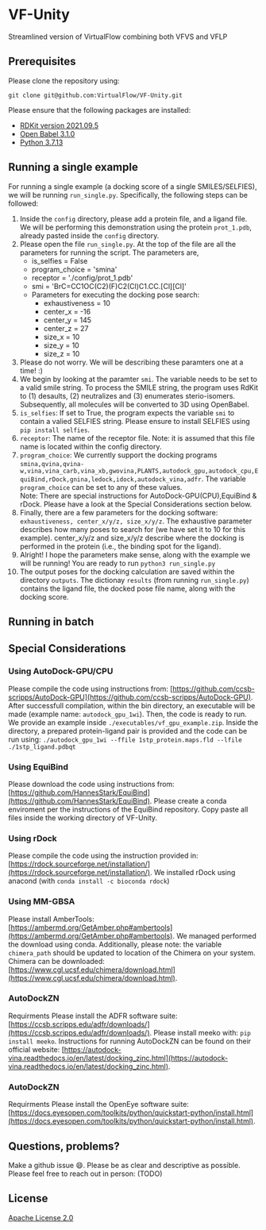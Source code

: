 # VF-Unity
Streamlined version of VirtualFlow combining both VFVS and VFLP


## Prerequisites
Please clone the repository using: 
```
git clone git@github.com:VirtualFlow/VF-Unity.git
```
Please ensure that the following packages are installed: 
- [RDKit version 2021.09.5](https://www.rdkit.org/docs/Install.html)
- [Open Babel 3.1.0](https://openbabel.org/docs/dev/Installation/install.html)
- [Python 3.7.13](https://www.python.org/downloads/)



## Running a single example
For running a single example (a docking score of a single SMILES/SELFIES), we will be running `run_single.py`. Specifically, the following steps can be followed: 
1. Inside the `config` directory, please add a protein file, and a ligand file. We will be performing this demonstration using the protein `prot_1.pdb`, already pasted inside the `config` directory.
2. Please open the file `run_single.py`. At the top of the file are all the parameters for running the script. The parameters are, 
   - is_selfies     = False 
   - program_choice = 'smina' 
   - receptor       = './config/prot_1.pdb'
   - smi            = 'BrC=CC1OC(C2)(F)C2(Cl)C1.CC.[Cl][Cl]'
   - Parameters for executing the docking pose search: 
     - exhaustiveness = 10
     - center_x       = -16  
     - center_y       = 145  
     - center_z       = 27   
     - size_x         = 10  
     - size_y         = 10   
     - size_z         = 10   
3. Please do not worry. We will be describing these paramters one at a time! :)
4. We begin by looking at the paramter `smi`. The variable needs to be set to a valid smile string. To process the SMILE string, the program uses RdKit to (1) desaults, (2) neutralizes and (3) enumerates sterio-isomers. Subsequently, all molecules will be converted to 3D using OpenBabel. 
5. `is_selfies`: If set to True, the program expects the variable `smi` to contain a valied SELFIES string. Please ensure to install SELFIES using `pip install selfies`. 
6. `receptor`: The name of the receptor file. Note: it is assumed that this file name is located within the config directory. 
7. `program_choice`: We currently support the docking programs `smina,qvina,qvina-w,vina,vina_carb,vina_xb,gwovina,PLANTS,autodock_gpu,autodock_cpu,EquiBind,rDock,gnina,ledock,idock,autodock_vina,adfr`. The variable `program_choice` can be set to any of these values. <br />Note: There are special instructions for AutoDock-GPU(CPU),EquiBind & rDock. Please have a look at the Special Considerations section below. 
8. Finally, there are a few parameters for the docking software: `exhaustiveness, center_x/y/z, size_x/y/z`. The exhaustive parameter describes how many poses to search for (we have set it to 10 for this example). center_x/y/z and size_x/y/z describe where the docking is performed in the protein (i.e., the binding spot for the ligand).
9. Alright! I hope the parameters make sense, along with the example we will be running! You are ready to run `python3 run_single.py`
10. The output poses for the docking calculation are saved within the directory `outputs`. The dictionay `results` (from running `run_single.py`) contains the ligand file, the docked pose file name, along with the docking score. 


## Running in batch 


## Special Considerations
### Using AutoDock-GPU/CPU
Please compile the code using instructions from: [https://github.com/ccsb-scripps/AutoDock-GPU](https://github.com/ccsb-scripps/AutoDock-GPU). 
After successfull compilation, within the bin directory, an executable will be made (example name: `autodock_gpu_1wi`). Then, the code is ready to run. 
We provide an example inside `./executables/vf_gpu_example.zip`. Inside the directory, a prepared protein-ligand pair is provided and the code can be run 
using: `./autodock_gpu_1wi --ffile 1stp_protein.maps.fld --lfile ./1stp_ligand.pdbqt`


### Using EquiBind
Please download the code using instructions from: [https://github.com/HannesStark/EquiBind](https://github.com/HannesStark/EquiBind). 
Please create a conda enviroment per the instructions of the EquiBind repository. 
Copy paste all files inside the working directory of VF-Unity. 


### Using rDock
Please compile the code using the instruction provided in: [https://rdock.sourceforge.net/installation/](https://rdock.sourceforge.net/installation/). 
We installed rDock using anacond (with `conda install -c bioconda rdock`)

### Using MM-GBSA
Please install AmberTools: [https://ambermd.org/GetAmber.php#ambertools](https://ambermd.org/GetAmber.php#ambertools). We managed performed the download using conda. 
Additionally, please note: the variable `chimera_path` should be updated to location of the Chimera on your system. Chimera can be downloaded: [https://www.cgl.ucsf.edu/chimera/download.html](https://www.cgl.ucsf.edu/chimera/download.html).


### AutoDockZN
Requirments
Please install the ADFR software suite: [https://ccsb.scripps.edu/adfr/downloads/](https://ccsb.scripps.edu/adfr/downloads/). 
Please install meeko with: `pip install meeko`. 
Instructions for running AutoDockZN can be found on their official website: [https://autodock-vina.readthedocs.io/en/latest/docking_zinc.html](https://autodock-vina.readthedocs.io/en/latest/docking_zinc.html).


### AutoDockZN
Requirments
Please install the OpenEye software suite: [https://docs.eyesopen.com/toolkits/python/quickstart-python/install.html](https://docs.eyesopen.com/toolkits/python/quickstart-python/install.html). 


## Questions, problems?
Make a github issue 😄. Please be as clear and descriptive as possible. Please feel free to reach
out in person: (TODO)

## License

[Apache License 2.0](https://choosealicense.com/licenses/apache-2.0/)
